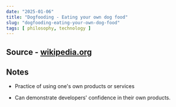 ```yaml
---
date: "2025-01-06"
title: "Dogfooding - Eating your own dog food"
slug: "dogfooding-eating-your-own-dog-food"
tags: [ philosophy, technology ]
---
```




## Source - [wikipedia.org][1]

## Notes
* Practice of using one's own products or services
* Can demonstrate developers' confidence in their own products.



  [1]: https://en.wikipedia.org/wiki/Eating_your_own_dog_food
